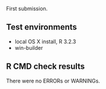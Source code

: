 First submission.

## Test environments
* local OS X install, R 3.2.3
* win-builder

## R CMD check results
There were no ERRORs or WARNINGs.
